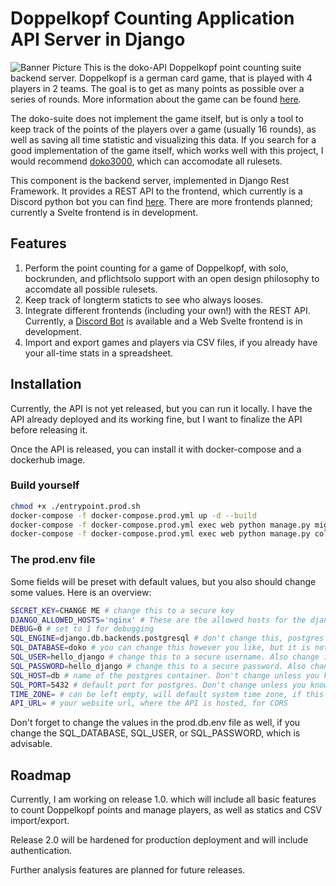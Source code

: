 # Doppelkopf Counting Application API Server in Django

![Banner Picture](https://i.imgur.com/KHbifDD.png)
This is the doko-API Doppelkopf point counting suite backend server.
Doppelkopf is a german card game, that is played with 4 players in 2 teams. The goal is to get as many points as possible over a series of rounds.
More information about the game can be found [here](https://en.wikipedia.org/wiki/Doppelkopf).

The doko-suite does not implement the game itself, but is only a tool to keep track of the points of the players over a game (usually 16 rounds), as well as saving all time statistic and visualizing this data.
If you search for a good implementation of the game itself, which works well with this project, I would recommend [doko3000](https://github.com/HenriWahl/doko3000), which can accomodate all rulesets.

This component is the backend server, implemented in Django Rest Framework.
It provides a REST API to the frontend, which currently is a Discord python bot you can find [here](https://github.com/Ostviertelgang/doko-Discord-Bot).
There are more frontends planned; currently a Svelte frontend is in development.

## Features
1. Perform the point counting for a game of Doppelkopf, with solo, bockrunden, and pflichtsolo support with an open design philosophy to accomdate all possible rulesets.
2. Keep track of longterm staticts to see who always looses.
3. Integrate different frontends (including your own!) with the REST API. Currently, a [Discord Bot](https://github.com/Ostviertelgang/doko-Discord-Bot) is available and a Web Svelte frontend is in development.
4. Import and export games and players via CSV files, if you already have your all-time stats in a spreadsheet.

## Installation
Currently, the API is not yet released, but you can run it locally.
I have the API already deployed and its working fine, but I want to finalize the API before releasing it.

Once the API is released, you can install it with docker-compose and a dockerhub image.

### Build yourself
```bash
chmod +x ./entrypoint.prod.sh
docker-compose -f docker-compose.prod.yml up -d --build  
docker-compose -f docker-compose.prod.yml exec web python manage.py migrate --noinput 
docker-compose -f docker-compose.prod.yml exec web python manage.py collectstatic --no-input --clear
```


### The prod.env file
Some fields will be preset with default values, but you also should change some values. Here is an overview:
```bash
SECRET_KEY=CHANGE ME # change this to a secure key
DJANGO_ALLOWED_HOSTS='nginx' # These are the allowed hosts for the django server. You can change the "nginx" to the name of your nginx container, or, depending on your setup, to the domain of your website.
DEBUG=0 # set to 1 for debugging
SQL_ENGINE=django.db.backends.postgresql # don't change this, postgres is the only supported database
SQL_DATABASE=doko # you can change this however you like, but it is not necessary. Also change in the prod.db.env
SQL_USER=hello_django # change this to a secure username. Also change in the prod.db.env
SQL_PASSWORD=hello_django # change this to a secure password. Also change in the prod.db.env
SQL_HOST=db # name of the postgres container. Don't change unless you know what you are doing
SQL_PORT=5432 # default port for postgres. Don't change unless you know what you are doing
TIME_ZONE= # can be left empty, will default system time zone, if this does not work to UTC
API_URL= # your website url, where the API is hosted, for CORS
```
Don't forget to change the values in the prod.db.env file as well, if you change the SQL_DATABASE, SQL_USER, or SQL_PASSWORD, which is advisable.


## Roadmap
Currently, I am working on release 1.0. which will include all basic features to count Doppelkopf points and manage players, as well as statics and CSV import/export.

Release 2.0 will be hardened for production deployment and will include authentication.

Further analysis features are planned for future releases.
